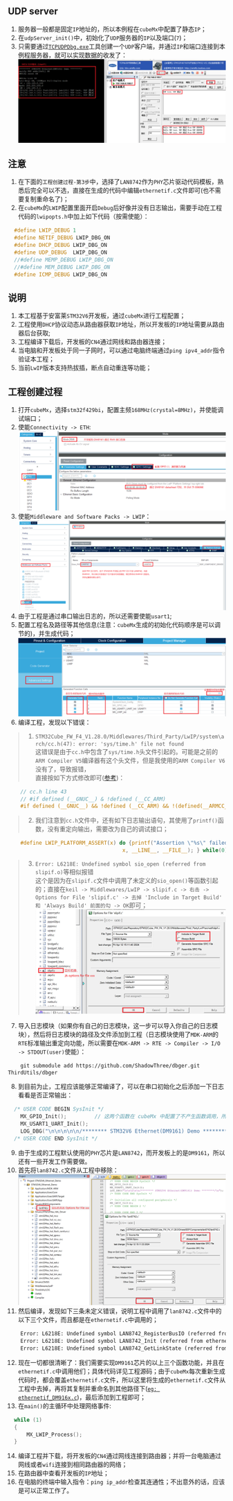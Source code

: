 ## UDP server
1. 服务器一般都是固定`IP`地址的，所以本例程在`cubeMx`中配置了静态`IP`；
2. 在`udpServer_init()`中，初始化了`UDP`服务器的`IP`以及端口(`7`)；
3. 只需要通过[`TCPUDPDbg.exe`](./TCPUDPDbg.7z)工具创建一个`UDP`客户端，并通过`IP`和端口连接到本例程服务器，就可以实现数据的收发了：
![UDP Server Test](./image/UDP_Server_test.png)

## 注意
1. 在下面的`工程创建过程-第3步`中，选择了`LAN8742`作为`PHY`芯片驱动代码模板，熟悉后完全可以不选，直接在生成的代码中编辑`ethernetif.c`文件即可(也不需要复制重命名了)；
2. 在`cubeMx`的`LWIP`配置里面开启`Debug`后好像并没有日志输出，需要手动在工程代码的`lwipopts.h`中加上如下代码（按需使能）：
```c
  #define LWIP_DEBUG 1
  #define NETIF_DEBUG LWIP_DBG_ON
  #define DHCP_DEBUG LWIP_DBG_ON
  #define UDP_DEBUG  LWIP_DBG_ON
  //#define MEMP_DEBUG LWIP_DBG_ON
  //#define MEM_DEBUG LWIP_DBG_ON
  #define ICMP_DEBUG LWIP_DBG_ON
```

## 说明
1. 本工程基于安富莱`STM32V6`开发板，通过`cubeMx`进行工程配置；
2. 工程使用`DHCP`协议动态从路由器获取`IP`地址，所以开发板的`IP`地址需要从路由器后台获取;
3. 工程编译下载后，开发板的`CN4`通过网线和路由器连接；
4. 当电脑和开发板处于同一子网时，可以通过电脑终端通过`ping ipv4_addr`指令验证本工程；
5. 当前`LwIP`版本支持热拔插，断点自动重连等功能；

## 工程创建过程
1. 打开`cubeMx`，选择`stm32f429bi`，配置主频`168MHz(crystal=8MHz)`，并使能调试端口；
2. 使能`Connectivity -> ETH`:
![ETH config](./image/ETH_config.png)
3. 使能`Middleware and Software Packs -> LWIP`：
![LWIP config](./image/LWIP_config.png)
4. 由于工程是通过串口输出日志的，所以还需要使能`usart1`;
5. 配置工程名及路径等其他信息(注意：`cubeMx`生成的初始化代码顺序是可以调节的)，并生成代码；
![`工程初始化代码顺序设置`](./image/initial_setting.png)
6. 编译工程，发现以下错误：
> 1. `STM32Cube_FW_F4_V1.28.0/Middlewares/Third_Party/LwIP/system\arch/cc.h(47): error: 'sys/time.h' file not found`  
    这错误是由于`cc.h`中包含了`sys/time.h`头文件引起的。可能是之前的`ARM Compiler V5`编译器有这个头文件，但是我使用的`ARM Compiler V6`没有了，导致报错，   
    直接按如下方式修改即可([参考](https://github.com/STMicroelectronics/STM32CubeF4/issues/29))：  
```c
    // cc.h line 43
    // #if defined (__GNUC__) & !defined (__CC_ARM)
    #if defined (__GNUC__) && !defined (__CC_ARM) && !(defined(__ARMCC_VERSION) && (__ARMCC_VERSION >= 6010050))
```

> 2. 我们注意到`cc.h`文件中，还有如下日志输出语句，其使用了`printf()`函数，没有重定向输出，需要改为自己的调试接口；   
```c
    #define LWIP_PLATFORM_ASSERT(x) do {printf("Assertion \"%s\" failed at line %d in %s\n", \
                                     x, __LINE__, __FILE__); } while(0)
```

> 3. `Error: L6218E: Undefined symbol sio_open (referred from slipif.o)`等相似报错    
    这个是因为在`slipif.c`文件中调用了未定义的`sio_open()`等函数引起的；直接在`keil -> Middlewares/LwIP -> slipif.c -> 右击 -> Options for File 'slipif.c' -> 去掉 'Include in Target Build' 和 'Always Build' 前面的勾 -> OK`即可；    
    ![去掉`slipif.c`文件](./image/slipif_c.png)

7. 导入日志模块（如果你有自己的日志模块，这一步可以导入你自己的日志模块），然后将日志模块的路径及文件添加到工程（日志模块使用了`MDK-ARM`的`RTE`标准输出重定向功能，所以需要在`MDK-ARM -> RTE -> Compiler -> I/O -> STDOUT(user)`使能）：
```
    git submodule add https://github.com/ShadowThree/dbger.git ThirdUtils/dbger
```
8. 到目前为止，工程应该能够正常编译了，可以在串口初始化之后添加一下日志看看是否正常输出：
```c
  /* USER CODE BEGIN SysInit */
	MX_GPIO_Init();         // 这两个函数在 cubeMx 中配置了不产生函数调用，所以需要用户主动调用
	MX_USART1_UART_Init();
	LOG_DBG("\n\n\n\n\n/******** STM32V6 Ethernet(DM9161) Demo ********/\n");
  /* USER CODE END SysInit */
```
9. 由于生成的工程默认使用的`PHY`芯片是`LAN8742`，而开发板上的是`DM9161`，所以还有一些开发工作需要做。
10. 首先将`lan8742.c`文件从工程中移除：
![remove lan8742.c](./image/lan8742_c.png)
11. 然后编译，发现如下三条未定义错误，说明工程中调用了`lan8742.c`文件中的以下三个文件，而且都是在`ethernetif.c`中调用的；
```txt
    Error: L6218E: Undefined symbol LAN8742_RegisterBusIO (referred from ethernetif.o).
    Error: L6218E: Undefined symbol LAN8742_Init (referred from ethernetif.o).
    Error: L6218E: Undefined symbol LAN8742_GetLinkState (referred from ethernetif.o).
```
12. 现在一切都很清晰了：我们需要实现`DM9161`芯片的以上三个函数功能，并且在`ethernetif.c`中调用他们；具体代码详见工程源码；由于`cubeMx`每次重新生成代码时，都会覆盖`ethernetif.c`文件，所以这里将生成的`ethernetif.c`文件从工程中去掉，再将其复制并重命名到其他路径下([`eg: ethernetif_DM916x.c`](./ThirdUtils/PHY_DM916x/ethernetif_DM916x.c))，最后添加到工程即可；
13. 在`main()`的主循环中处理网络事件:
```c
  while (1)
  {
	  MX_LWIP_Process();
  }
```
14. 编译工程并下载，将开发板的`CN4`通过网线连接到路由器；并将一台电脑通过网线或者`wifi`连接到相同路由器的网络；
15. 在路由器中查看开发板的`IP`地址；
16. 在电脑的终端中输入指令：`ping ip_addr`检查其连通性；不出意外的话，应该是可以正常工作了。
